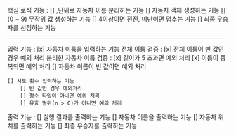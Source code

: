 핵심 로직 기능 :
    [] ,단위로 자동차 이름 분리하는 기능
    [] 자동차 객체 생성하는 기능
    [] (0 ~ 9) 무작위 값 생성하는 기능
    [] 4이상이면 전진, 미만이면 멈추는 기능
    [] 최종 우승자를 선정하는 기능

----------------------------------------

입력 기능 :
    [x] 자동차 이름을 입력하는 기능
        전체 이름 검증 :
        [x] 전체 이름이 빈 값인 경우 예외 처리
        분리한 자동차 이름 검증 :
            [x] 길이가 5 초과면 예외 처리
            [x] 이름이 중복되면 예외 처리
            [] 자동차 이름이 빈 값이면 예외 처리

    [] 시도 횟수 입력하는 기능
		[] 빈 값인 경우 예외처리
		[] 정수 타입이 아니면 예외 처리	
		[] 유효 범위(n > 0)가 아니면 예외 처리


출력 기능 :
    [] 실행 결과를 출력하는 기능
    [] 자동차 이름을 출력하는 기능
    [] 자동차 위치를 출력하는 기능
    [] 최종 우승자를 출력하는 기능